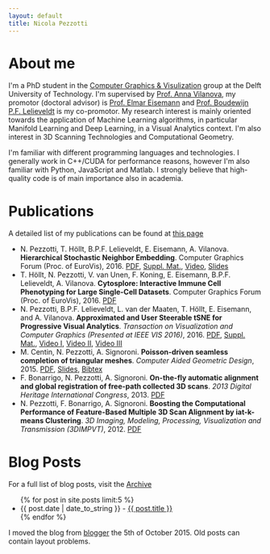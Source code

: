 ```yaml
---
layout: default
title: Nicola Pezzotti
---
```


About me
=======================

I'm a PhD student in the [Computer Graphics & Visulization](https://graphics.tudelft.nl/) group at the Delft University of Technology.
I'm supervised by [Prof. Anna Vilanova](https://graphics.tudelft.nl/anna-vilanova/), my promotor (doctoral advisor) is [Prof. Elmar Eisemann](http://graphics.tudelft.nl/~eisemann/) and [Prof. Boudewijn P.F. Lelieveldt](https://www.lumc.nl/org/radiologie/medewerkers/1008040000252222) is my co-promotor.
My research interest is mainly oriented towards the application of Machine Learning algorithms, in particular Manifold Learning and Deep Learning, in a Visual Analytics context.
I'm also interest in 3D Scanning Technologies and Computational Geometry.

I'm familiar with different programming languages and technologies. I generally work in C++/CUDA for performance reasons, however I'm also familiar with Python, JavaScript and Matlab. 
I strongly believe that high-quality code is of main importance also in academia.


Publications
================
A detailed list of my publications can be found at [this page](publications/)


* N. Pezzotti, T. Höllt, B.P.F. Lelieveldt, E. Eisemann, A. Vilanova. **Hierarchical Stochastic Neighbor Embedding**. Computer Graphics Forum (Proc. of EuroVis), 2016. [PDF](publications/2016_hsne/preprint.pdf), [Suppl. Mat.](publications/2016_hsne/experiments.pdf), [Video](publications/2016_hsne/sun_analysis.mp4), [Slides](http://www.slideshare.net/NicolaPezzotti/hierarchical-stochastic-neighbor-embedding)
* T. Höllt, N. Pezzotti, V. van Unen, F. Koning, E. Eisemann, B.P.F. Lelieveldt, A. Vilanova. **Cytosplore: Interactive Immune Cell Phenotyping for Large Single-Cell Datasets**. Computer Graphics Forum (Proc. of EuroVis), 2016. [PDF](https://graphics.tudelft.nl/Publications-new/2016/HPVKELV16/eurovis16_Cytosplore_Interactive_Immune_Cell_Phenotyping_for_Large_Single-Cell_Datasets.pdf)
* N. Pezzotti, B.P.F. Lelieveldt, L. van der Maaten, T. Höllt, E. Eisemann, and A. Vilanova. **Approximated and User Steerable tSNE for Progressive Visual Analytics**. *Transaction on Visualization and Computer Graphics (Presented at IEEE VIS 2016)*, 2016. [PDF](publications/2016_AtSNE.pdf), [Suppl. Mat.](https://www.researchgate.net/publication/303305902_A-tSNE_supplemental_materials), [Video I](https://www.researchgate.net/publication/303305958_A-tSNE_Comparison_on_the_MNIST_dataset), [Video II](https://www.researchgate.net/publication/303305906_A-tSNE_Case_Study_I_-_Mouse_Brain), [Video III](https://www.researchgate.net/publication/303305908_A-tSNE_Case_Study_II_-_Data_Stream)
* M. Centin, N. Pezzotti, A. Signoroni. **Poisson-driven seamless completion of triangular meshes**. *Computer Aided Geometric Design*, 2015. [PDF](publications/2014_Poisson_Driven_Seamless_completion.pdf), [Slides](2014_Poisson_Driven_Seamless_completion_presentation.pdf), [Bibtex](https://scholar.google.nl/scholar.bib?q=info:kmdSnlU02MkJ:scholar.google.com/&output=citation&scisig=AAGBfm0AAAAAVsRRbkgD9w_9f0NRdQmQFC2dA0Z5RWSy&scisf=4&hl=it&scfhb=1)
* F. Bonarrigo, N. Pezzotti, A. Signoroni. **On-the-fly automatic alignment and global registration of free-path collected 3D scans**. *2013 Digital Heritage International Congress*, 2013. [PDF](publications/2013_On-the-fly_automatic_alignment_and_global_registration_of_freepath_collected_3D_scans.pdf)
* N. Pezzotti, F. Bonarrigo, A. Signoroni. **Boosting the Computational Performance of Feature-Based Multiple 3D Scan Alignment by iat-k-means Clustering**. *3D Imaging, Modeling, Processing, Visualization and Transmission (3DIMPVT)*, 2012. [PDF](publications/Boosting_the_computational_performance_of_feature_based_multiple_3D_scan_alignment_by_iat_k_means_clustering.pdf)


Blog Posts
===================

For a full list of blog posts, visit the [Archive](archive/)

<ul>
{% for post in site.posts limit:5 %}
     <li>{{ post.date | date_to_string }} - <a href="{{ site.baseurl }}{{ post.url }}">{{ post.title }}</a></li>
{% endfor %}
</ul>

I moved the blog from [blogger](http://diaryofatinker.blogspot.nl/) the 5th of October 2015. 
Old posts can contain layout problems.




